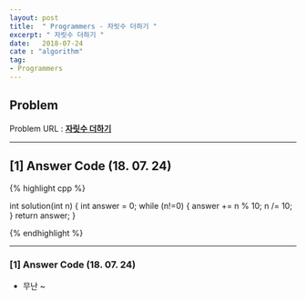 ```yaml
---
layout: post
title:  " Programmers - 자릿수 더하기 "
excerpt: " 자릿수 더하기 "
date:   2018-07-24
cate : "algorithm"
tag:
- Programmers
---
```


## Problem 
Problem URL : **[자릿수 더하기](https://programmers.co.kr/learn/courses/30/lessons/12931)**

---

## [1] Answer Code (18. 07. 24)

{% highlight cpp %}

int solution(int n)
{
    int answer = 0;
    while (n!=0) {
        answer += n % 10;
        n /= 10;
    }
    return answer;
}

{% endhighlight %}

---

### [1] Answer Code (18. 07. 24)

* 무난 ~ 
